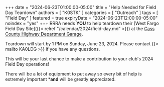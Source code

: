 +++
date = "2024-06-23T01:00:00-05:00"
title = "Help Needed for Field Day Teardown"
authors = [ "K0STK" ]
categories = [ "Outreach" ]
tags = [ "Field Day" ]
featured = true
expiryDate = "2024-06-23T12:00:00-05:00"
noindex = "yes"
+++
RRRA needs **YOU** to help teardown their
[West Fargo Field Day Site]({{< relref "/calendar/2024/field-day.md" >}})
at the
[Cass County Highway Department Garage](/places/cass-county-highway-department/).

Teardown will start by 1 PM on Sunday, June 23, 2024. Please contact
{{< mailto KA0LDG >}} if you have any questions.

This will be your last chance to make a contribution to your club's 2024
Field Day operations! 

There will be a lot of equipment to put away so every bit of help is
extremely important ***and** will be greatly appreciated.
<!--more-->

